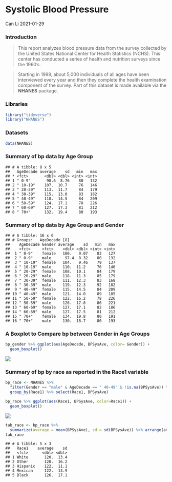 Systolic Blood Pressure
================
Can Li
2021-01-29

### **Introduction**

> This report analyzes blood pressure data from the survey collected by
> the United States National Center for Health Statistics (NCHS). This
> center has conducted a series of health and nutrition surveys since
> the 1960’s.

> Starting in 1999, about 5,000 individuals of all ages have been
> interviewed every year and then they complete the health examination
> component of the survey. Part of this dataset is made available via
> the **NHANES** package.

### **Libraries**

``` r
library("tidyverse")
library("NHANES")
```

### **Datasets**

``` r
data(NHANES)
```

### **Summary of bp data by Age Group**

    ## # A tibble: 8 x 5
    ##   AgeDecade average    sd   min   max
    ## * <fct>       <dbl> <dbl> <int> <int>
    ## 1 " 0-9"       98.6  8.76    80   132
    ## 2 " 10-19"    107.  10.7     76   146
    ## 3 " 20-29"    113.  11.7     84   179
    ## 4 " 30-39"    115.  13.0     83   182
    ## 5 " 40-49"    118.  14.5     84   209
    ## 6 " 50-59"    124.  17.1     78   226
    ## 7 " 60-69"    127.  17.3     81   212
    ## 8 " 70+"      132.  19.4     80   193

### **Summary of bp data by Age Group and Gender**

    ## # A tibble: 16 x 6
    ## # Groups:   AgeDecade [8]
    ##    AgeDecade Gender average    sd   min   max
    ##    <fct>     <fct>    <dbl> <dbl> <int> <int>
    ##  1 " 0-9"    female   100.   9.07    83   127
    ##  2 " 0-9"    male      97.4  8.32    80   132
    ##  3 " 10-19"  female   104.   9.46    79   137
    ##  4 " 10-19"  male     110.  11.2     76   146
    ##  5 " 20-29"  female   108.  10.1     84   179
    ##  6 " 20-29"  male     118.  11.3     85   179
    ##  7 " 30-39"  female   111.  12.3     83   168
    ##  8 " 30-39"  male     119.  12.3     92   182
    ##  9 " 40-49"  female   115.  14.5     84   209
    ## 10 " 40-49"  male     121.  14.0     89   185
    ## 11 " 50-59"  female   122.  16.2     78   226
    ## 12 " 50-59"  male     126.  17.8     86   221
    ## 13 " 60-69"  female   127.  17.1     82   186
    ## 14 " 60-69"  male     127.  17.5     81   212
    ## 15 " 70+"    female   134.  19.8     80   191
    ## 16 " 70+"    male     130.  18.7     80   193

### **A Boxplot to Compare bp between Gender in Age Groups**

``` r
bp_gender %>% ggplot(aes(AgeDecade, BPSysAve, color= Gender)) +
  geom_boxplot()
```

<img src="bp_files/figure-gfm/gender_diff-1.png" style="display: block; margin: auto;" />

### **Summary of bp by race as reported in the Race1 variable**

``` r
bp_race <- NHANES %>% 
  filter(Gender == "male" & AgeDecade == " 40-49" & !is.na(BPSysAve)) %>% 
  group_by(Race1) %>% select(Race1, BPSysAve) 

bp_race %>% ggplot(aes(Race1, BPSysAve, color=Race1)) +
  geom_boxplot()
```

<img src="bp_files/figure-gfm/race-diff-1.png" style="display: block; margin: auto;" />

``` r
tab_race <- bp_race %>% 
  summarize(average = mean(BPSysAve), sd = sd(BPSysAve)) %>% arrange(average)
tab_race   
```

    ## # A tibble: 5 x 3
    ##   Race1    average    sd
    ##   <fct>      <dbl> <dbl>
    ## 1 White       120.  13.4
    ## 2 Other       120.  16.2
    ## 3 Hispanic    122.  11.1
    ## 4 Mexican     122.  13.9
    ## 5 Black       126.  17.1
